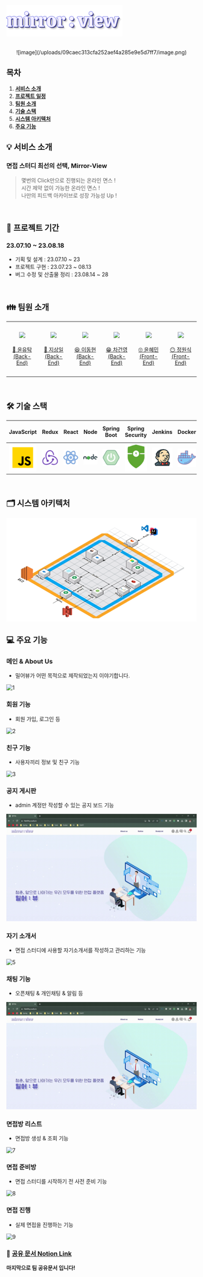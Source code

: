 ![](frontend/public/mirlogo.png)

<p align="center">
  <br>
  ![image](/uploads/09caec313cfa252aef4a285e9e5d7ff7/image.png)
  <br>
</p>

## 목차
1. [**서비스 소개**](#1)
2. [**프로젝트 일정**](#2)
3. [**팀원 소개**](#3)
4. [**기술 스택**](#4)
5. [**시스템 아키텍처**](#5)
6. [**주요 기능**](#6)

<div id="1"></div>

## 💡 서비스 소개

### 면접 스터디 최선의 선택, Mirror-View

> 몇번의 Click만으로 진행되는 온라인 면스 ! <br/>
> 시간 제약 없이 가능한 온라인 면스 !<br/>
> 나만의 피드백 아카이브로 성장 가능성 Up !

<br />

<div id="2"></div>

## 📆 프로젝트 기간

### 23.07.10 ~ 23.08.18

- 기획 및 설계 : 23.07.10 ~ 23
- 프로젝트 구현 : 23.07.23 ~ 08.13
- 버그 수정 및 산출물 정리 : 23.08.14 ~ 28

<br/>

<div id="3"></div>

## 👪 팀원 소개

<table>
    <tr>
        <td height="140px" align="center"> <a href="https://github.com/yoon-yoo-tak">
            <img src="https://avatars.githubusercontent.com/yoon-yoo-tak" width="140px" /> <br><br> 👑 윤유탁 <br>(Back-End) </a> <br></td>
        <td height="140px" align="center"> <a href="https://github.com/sangilji">
            <img src="https://avatars.githubusercontent.com/sangilji" width="140px" /> <br><br> 🙂 지상일 <br>(Back-End) </a> <br></td>
        <td height="140px" align="center"> <a href="https://github.com/eastsage">
            <img src="https://avatars.githubusercontent.com/eastsage" width="140px" /> <br><br> 😆 이동현 <br>(Back-End) </a> <br></td>
        <td height="140px" align="center"> <a href="https://github.com/chakunyoung">
            <img src="https://avatars.githubusercontent.com/chakunyoung" width="140px" /> <br><br> 😁 차건영 <br>(Back-End) </a> <br></td>
        <td height="140px" align="center"> <a href="https://github.com/hyeii">
            <img src="https://avatars.githubusercontent.com/hyeii" width="140px" /> <br><br> 🙄 윤혜민 <br>(Front-End) </a> <br></td>
        <td height="140px" align="center"> <a href="https://github.com/JungWonsik">
            <img src="https://avatars.githubusercontent.com/JungWonsik" width="140px" /> <br><br> 😶 정원식 <br>(Front-End) </a> <br></td>
    </tr>
</table>

<br>

<div id="4"></div>

## 🛠️ 기술 스택

| JavaScript |            Redux            |  React   |  Node   |           Spring Boot            |           Spring  Security           |         Jenkins         | Docker  |                 Redis                 |     Spring  Data Jpa      |           NginX            |            MySQL            |             EC2             |                 Web RTC                  |
| :--------: |:---------------------------:| :------: | :-----: |:--------------------------------:|:------------------------------------:|:-----------------------:|:-------:|:-------------------------------------:|:-------------------------:|:--------------------------:|:---------------------------:|:---------------------------:|:----------------------------------------:|
| <img src="img/js.png" width="110">   | <img src="img/redux.png" width="110"> |<img src="img/react.png" width="110">|<img src="img/node.png" width="110">|<img src="img/springboot.png" width="110">|<img src="img/security.png" width="110">|<img src="img/jenkins.png" width="110">|<img src="img/docker.png" width="110">|<img src="img/redis.png" width="110">|<img src="img/jpa.png" width="110">|<img src="img/nginx.png" width="110">|<img src="img/mysql.png" width="110">|<img src="img/ec2.png" width="110">| <img src="img/openvidu.png" width="110"> |


<br />

<div id="5"></div>

## 🗂️ 시스템 아키텍처

<img src="img/architecture.png">

<br />

<div id="6"></div>

## 💻 주요 기능

### 메인 & About Us
- 밀어뷰가 어떤 목적으로 제작되었는지 이야기합니다.

![1](img/gif/main.gif)

### 회원 기능
- 회원 가입, 로그인 등

![2](img/gif/login.gif)

### 친구 기능
- 사용자끼리 정보 및 친구 기능

![3](img/gif/friend.gif)

### 공지 게시판
- admin 계정만 작성할 수 있는 공지 보드 기능

![4](img/gif/notice.gif)

### 자기 소개서
- 면접 스터디에 사용할 자기소개서를 작성하고 관리하는 기능

![5](img/gif/introduce.gif)

### 채팅 기능
- 오픈채팅 & 개인채팅 & 알림 등

![6](img/gif/openchat.gif)

### 면접방 리스트
- 면접방 생성 & 조회 기능

![7](img/gif/roomin.gif)

### 면접 준비방
- 면접 스터디를 시작하기 전 사전 준비 기능

![8](img/gif/ready.gif)

### 면접 진행
- 실제 면접을 진행하는 기능

![9](img/gif/interview.gif)


### 🚀 [공유 문서 Notion Link](https://elated-tortoise-2aa.notion.site/7487d4f8729d48aa9fffc8e1114378ab?v=58376fb817294207bbf22ad896f56f34&pvs=4)
**마지막으로 팀 공유문서 입니다!**

<br>
